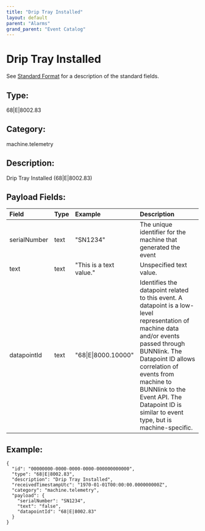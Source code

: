 ```yaml
---
title: "Drip Tray Installed"
layout: default
parent: "Alarms"
grand_parent: "Event Catalog"
---
```


# Drip Tray Installed

See [Standard Format](/event-subscriptions/event-format) for a description of the standard fields.

## Type:

68\|E\|8002.83

## Category:

machine.telemetry

## Description: 

Drip Tray Installed (68\|E\|8002.83)

## Payload Fields:

| Field | Type | Example | Description |
|:------|:-----|:--------|:------------|
| serialNumber | text | "SN1234" | The unique identifier for the machine that generated the event |
| text | text | "This is a text value." | Unspecified text value. |
| datapointId | text | "68\|E\|8000.10000" | Identifies the datapoint related to this event. A datapoint is a low-level representation of machine data and/or events passed through BUNNlink. The Datapoint ID allows correlation of events from machine to BUNNlink to the Event API. The Datapoint ID is similar to event type, but is machine-specific. |

## Example:

```
{
  "id": "00000000-0000-0000-0000-000000000000",
  "type": "68|E|8002.83",
  "description": "Drip Tray Installed",
  "receivedTimestampUtc": "1970-01-01T00:00:00.000000000Z",
  "category": "machine.telemetry",
  "payload": {
    "serialNumber": "SN1234",
    "text": "false",
    "datapointId": "68|E|8002.83"
  }
}
```
